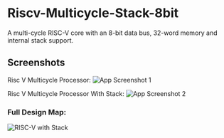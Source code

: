 
# Riscv-Multicycle-Stack-8bit


A multi-cycle RISC-V core with an 8-bit data bus, 32-word memory and internal stack support.



## Screenshots

Risc V Multicycle Processor:
![App Screenshot 1](https://github.com/im-w/Stack_Riscv_Multicycle_Cpu_Design/blob/main/Documents/risk-v-multicycle.png?raw=true)



Risc V Multicycle Processor With Stack:
![App Screenshot 2](https://github.com/im-w/Stack_Riscv_Multicycle_Cpu_Design/blob/main/Documents/top-module.png?raw=true)



### Full Design Map:

![RISC-V with Stack](https://github.com/im-w/Stack_Riscv_Multicycle_Cpu_Design/blob/main/Documents/risc-v-with-stack.png?raw=true)


